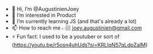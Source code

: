 - 👋 Hi, I’m @AugustinienJoey
- 👀 I’m interested in Product 
- 🌱 I’m currently learning JS (and that's already a lot) 
- 📫 How to reach me 👉🏽 joey.augustinien@gmail.com
- ⚡ Fun fact: I used to be a youtuber or sort of (https://youtu.be/r5osn4uhUds?si=KRLlqN57qLdpZalM)

<!---
AugustinienJoey/AugustinienJoey is a ✨ special ✨ repository because its `README.md` (this file) appears on your GitHub profile.
You can click the Preview link to take a look at your changes.
--->
